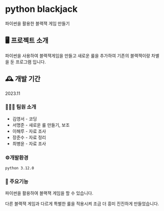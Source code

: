 # python blackjack

파이썬을 활용한 블랙잭 게임 만들기

## 🖥 프로젝트 소개

파이썬을 사용하여 블랙잭게임을 만들고 새로운 룰을 추가하여 기존의 블랙잭이랑 차별을 둔 프로그램 입니다.

## 🕰 개발 기간

2023.11

### 🧑‍🤝‍🧑 팀원 소개

 - 김영서 - 코딩
 - 서명준 - 새로운 룰 만들기, 보조
 - 이해루 - 자료 조사
 - 장준수 - 자료 정리
 - 최병윤 - 자료 조사

### ⚙개발환경

`python 3.12.0`

### 📌 주요기능

파이썬을 활용하여 블랙잭 게임을 할 수 있습니다.

다른 블랙잭 게임과 다르게 특별한 룰을 적용시켜 조금 더 흥미 진진하게 만들었습니다.
